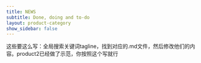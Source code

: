 ```yaml
---
title: NEWS
subtitle: Done, doing and to-do
layout: product-category
show_sidebar: false
---
```


这些要这么写：全局搜索关键词tagline，找到对应的.md文件，然后修改他们的内容。product2已经做了示范，你按照这个写就行